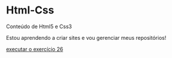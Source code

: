 # Html-Css
 Conteúdo de Html5 e Css3

 Estou aprendendo a criar sites e vou gerenciar meus repositórios!

<a href="https://ednatan21.github.io/Html-Css/Exercícios/Ex026/mq002/"> executar o exercício 26 </a>
